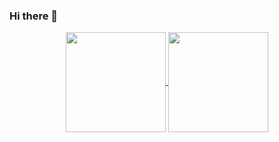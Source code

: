### Hi there 👋

<div align="center">
    <a href="https://github.com/anuraghazra/github-readme-stats">
      <img style="max-width:100%;" height="160" align="center" src="https://github-readme-stats.vercel.app/api?username=themikeste1&show_icons=true&theme=gruvbox" />
    </a>
    <a href="https://github.com/anuraghazra/github-readme-stats">
      <img style="max-width:100%;" height="160" align="center" src="https://github-readme-stats.vercel.app/api/top-langs/?username=themikeste1&layout=compact&theme=gruvbox" />
    </a>
</div>

<!--
**TheMikeste1/TheMikeste1** is a ✨ _special_ ✨ repository because its `README.md` (this file) appears on your GitHub profile.

Here are some ideas to get you started:

- 🔭 I’m currently working on ...
- 🌱 I’m currently learning ...
- 👯 I’m looking to collaborate on ...
- 🤔 I’m looking for help with ...
- 💬 Ask me about ...
- 📫 How to reach me: ...
- 😄 Pronouns: ...
- ⚡ Fun fact: ...
-->
